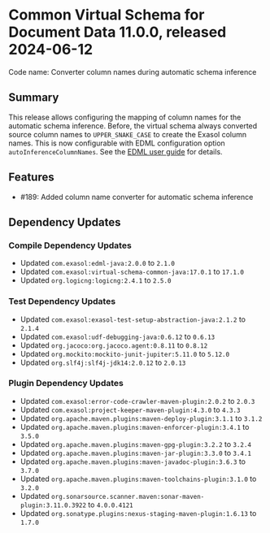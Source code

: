 # Common Virtual Schema for Document Data 11.0.0, released 2024-06-12

Code name: Converter column names during automatic schema inference

## Summary

This release allows configuring the mapping of column names for the automatic schema inference. Before, the virtual schema always converted source column names to `UPPER_SNAKE_CASE` to create the Exasol column names. This is now configurable with EDML configuration option `autoInferenceColumnNames`. See the [EDML user guide](../user_guide/edml_user_guide.md#column-name-conversion) for details.

## Features

* #189: Added column name converter for automatic schema inference

## Dependency Updates

### Compile Dependency Updates

* Updated `com.exasol:edml-java:2.0.0` to `2.1.0`
* Updated `com.exasol:virtual-schema-common-java:17.0.1` to `17.1.0`
* Updated `org.logicng:logicng:2.4.1` to `2.5.0`

### Test Dependency Updates

* Updated `com.exasol:exasol-test-setup-abstraction-java:2.1.2` to `2.1.4`
* Updated `com.exasol:udf-debugging-java:0.6.12` to `0.6.13`
* Updated `org.jacoco:org.jacoco.agent:0.8.11` to `0.8.12`
* Updated `org.mockito:mockito-junit-jupiter:5.11.0` to `5.12.0`
* Updated `org.slf4j:slf4j-jdk14:2.0.12` to `2.0.13`

### Plugin Dependency Updates

* Updated `com.exasol:error-code-crawler-maven-plugin:2.0.2` to `2.0.3`
* Updated `com.exasol:project-keeper-maven-plugin:4.3.0` to `4.3.3`
* Updated `org.apache.maven.plugins:maven-deploy-plugin:3.1.1` to `3.1.2`
* Updated `org.apache.maven.plugins:maven-enforcer-plugin:3.4.1` to `3.5.0`
* Updated `org.apache.maven.plugins:maven-gpg-plugin:3.2.2` to `3.2.4`
* Updated `org.apache.maven.plugins:maven-jar-plugin:3.3.0` to `3.4.1`
* Updated `org.apache.maven.plugins:maven-javadoc-plugin:3.6.3` to `3.7.0`
* Updated `org.apache.maven.plugins:maven-toolchains-plugin:3.1.0` to `3.2.0`
* Updated `org.sonarsource.scanner.maven:sonar-maven-plugin:3.11.0.3922` to `4.0.0.4121`
* Updated `org.sonatype.plugins:nexus-staging-maven-plugin:1.6.13` to `1.7.0`
